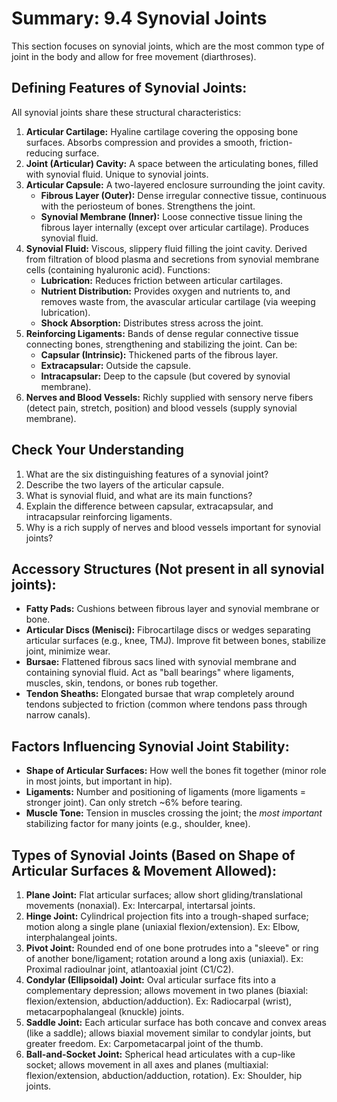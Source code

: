 # Summary: 9.4 Synovial Joints

This section focuses on synovial joints, which are the most common type of joint in the body and allow for free movement (diarthroses).

## Defining Features of Synovial Joints:

All synovial joints share these structural characteristics:

1.  **Articular Cartilage:** Hyaline cartilage covering the opposing bone surfaces. Absorbs compression and provides a smooth, friction-reducing surface.
2.  **Joint (Articular) Cavity:** A space between the articulating bones, filled with synovial fluid. Unique to synovial joints.
3.  **Articular Capsule:** A two-layered enclosure surrounding the joint cavity.
    *   **Fibrous Layer (Outer):** Dense irregular connective tissue, continuous with the periosteum of bones. Strengthens the joint.
    *   **Synovial Membrane (Inner):** Loose connective tissue lining the fibrous layer internally (except over articular cartilage). Produces synovial fluid.
4.  **Synovial Fluid:** Viscous, slippery fluid filling the joint cavity. Derived from filtration of blood plasma and secretions from synovial membrane cells (containing hyaluronic acid). Functions:
    *   **Lubrication:** Reduces friction between articular cartilages.
    *   **Nutrient Distribution:** Provides oxygen and nutrients to, and removes waste from, the avascular articular cartilage (via weeping lubrication).
    *   **Shock Absorption:** Distributes stress across the joint.
5.  **Reinforcing Ligaments:** Bands of dense regular connective tissue connecting bones, strengthening and stabilizing the joint. Can be:
    *   **Capsular (Intrinsic):** Thickened parts of the fibrous layer.
    *   **Extracapsular:** Outside the capsule.
    *   **Intracapsular:** Deep to the capsule (but covered by synovial membrane).
6.  **Nerves and Blood Vessels:** Richly supplied with sensory nerve fibers (detect pain, stretch, position) and blood vessels (supply synovial membrane).

## Check Your Understanding

1.  What are the six distinguishing features of a synovial joint?
2.  Describe the two layers of the articular capsule.
3.  What is synovial fluid, and what are its main functions?
4.  Explain the difference between capsular, extracapsular, and intracapsular reinforcing ligaments.
5.  Why is a rich supply of nerves and blood vessels important for synovial joints?

## Accessory Structures (Not present in all synovial joints):

*   **Fatty Pads:** Cushions between fibrous layer and synovial membrane or bone.
*   **Articular Discs (Menisci):** Fibrocartilage discs or wedges separating articular surfaces (e.g., knee, TMJ). Improve fit between bones, stabilize joint, minimize wear.
*   **Bursae:** Flattened fibrous sacs lined with synovial membrane and containing synovial fluid. Act as "ball bearings" where ligaments, muscles, skin, tendons, or bones rub together.
*   **Tendon Sheaths:** Elongated bursae that wrap completely around tendons subjected to friction (common where tendons pass through narrow canals).

## Factors Influencing Synovial Joint Stability:

*   **Shape of Articular Surfaces:** How well the bones fit together (minor role in most joints, but important in hip).
*   **Ligaments:** Number and positioning of ligaments (more ligaments = stronger joint). Can only stretch ~6% before tearing.
*   **Muscle Tone:** Tension in muscles crossing the joint; the *most important* stabilizing factor for many joints (e.g., shoulder, knee).

## Types of Synovial Joints (Based on Shape of Articular Surfaces & Movement Allowed):

1.  **Plane Joint:** Flat articular surfaces; allow short gliding/translational movements (nonaxial). Ex: Intercarpal, intertarsal joints.
2.  **Hinge Joint:** Cylindrical projection fits into a trough-shaped surface; motion along a single plane (uniaxial flexion/extension). Ex: Elbow, interphalangeal joints.
3.  **Pivot Joint:** Rounded end of one bone protrudes into a "sleeve" or ring of another bone/ligament; rotation around a long axis (uniaxial). Ex: Proximal radioulnar joint, atlantoaxial joint (C1/C2).
4.  **Condylar (Ellipsoidal) Joint:** Oval articular surface fits into a complementary depression; allows movement in two planes (biaxial: flexion/extension, abduction/adduction). Ex: Radiocarpal (wrist), metacarpophalangeal (knuckle) joints.
5.  **Saddle Joint:** Each articular surface has both concave and convex areas (like a saddle); allows biaxial movement similar to condylar joints, but greater freedom. Ex: Carpometacarpal joint of the thumb.
6.  **Ball-and-Socket Joint:** Spherical head articulates with a cup-like socket; allows movement in all axes and planes (multiaxial: flexion/extension, abduction/adduction, rotation). Ex: Shoulder, hip joints.
